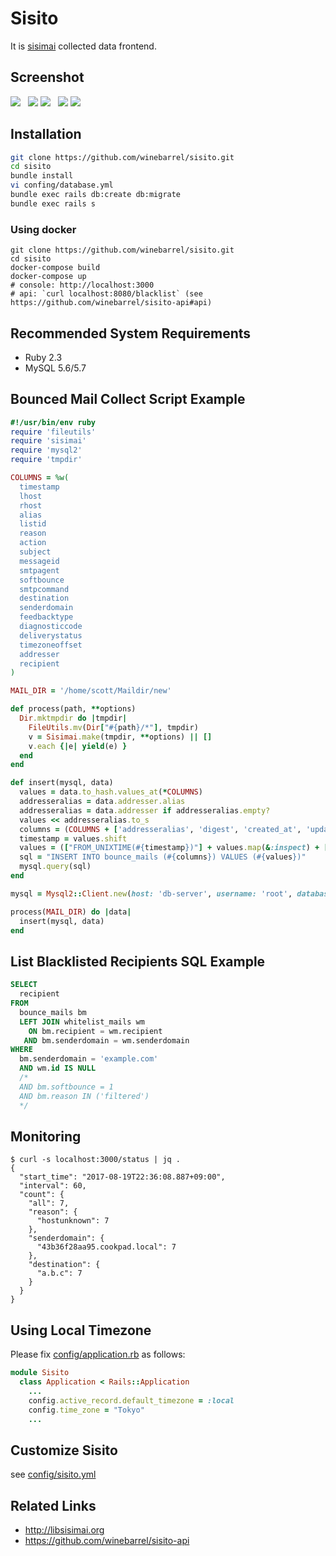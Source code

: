 Sisito
================

It is [sisimai](http://libsisimai.org/) collected data frontend.

## Screenshot

![](https://cdn.pbrd.co/images/PBJu7ECzS.png) &nbsp; ![](https://cdn.pbrd.co/images/PBJO0Ki4E.png)
![](https://cdn.pbrd.co/images/PBK20BtTS.png) &nbsp; ![](https://cdn.pbrd.co/images/59YqgEhyv.png)
![](https://cdn.pbrd.co/images/PBKp4yg4A.png)

## Installation

```sh
git clone https://github.com/winebarrel/sisito.git
cd sisito
bundle install
vi confing/database.yml
bundle exec rails db:create db:migrate
bundle exec rails s
```

### Using docker

```
git clone https://github.com/winebarrel/sisito.git
cd sisito
docker-compose build
docker-compose up
# console: http://localhost:3000
# api: `curl localhost:8080/blacklist` (see https://github.com/winebarrel/sisito-api#api)
```

## Recommended System Requirements

* Ruby 2.3
* MySQL 5.6/5.7

## Bounced Mail Collect Script Example

```ruby
#!/usr/bin/env ruby
require 'fileutils'
require 'sisimai'
require 'mysql2'
require 'tmpdir'

COLUMNS = %w(
  timestamp
  lhost
  rhost
  alias
  listid
  reason
  action
  subject
  messageid
  smtpagent
  softbounce
  smtpcommand
  destination
  senderdomain
  feedbacktype
  diagnosticcode
  deliverystatus
  timezoneoffset
  addresser
  recipient
)

MAIL_DIR = '/home/scott/Maildir/new'

def process(path, **options)
  Dir.mktmpdir do |tmpdir|
    FileUtils.mv(Dir["#{path}/*"], tmpdir)
    v = Sisimai.make(tmpdir, **options) || []
    v.each {|e| yield(e) }
  end
end

def insert(mysql, data)
  values = data.to_hash.values_at(*COLUMNS)
  addresseralias = data.addresser.alias
  addresseralias = data.addresser if addresseralias.empty?
  values << addresseralias.to_s
  columns = (COLUMNS + ['addresseralias', 'digest', 'created_at', 'updated_at']).join(?,)
  timestamp = values.shift
  values = (["FROM_UNIXTIME(#{timestamp})"] + values.map(&:inspect) + ['SHA1(recipient)', 'NOW()', 'NOW()']).join(?,)
  sql = "INSERT INTO bounce_mails (#{columns}) VALUES (#{values})"
  mysql.query(sql)
end

mysql = Mysql2::Client.new(host: 'db-server', username: 'root', database: 'sisito')

process(MAIL_DIR) do |data|
  insert(mysql, data)
end
```

## List Blacklisted Recipients SQL Example

```sql
SELECT
  recipient
FROM
  bounce_mails bm
  LEFT JOIN whitelist_mails wm
    ON bm.recipient = wm.recipient
   AND bm.senderdomain = wm.senderdomain
WHERE
  bm.senderdomain = 'example.com'
  AND wm.id IS NULL
  /*
  AND bm.softbounce = 1
  AND bm.reason IN ('filtered')
  */
```

## Monitoring

```
$ curl -s localhost:3000/status | jq .
{
  "start_time": "2017-08-19T22:36:08.887+09:00",
  "interval": 60,
  "count": {
    "all": 7,
    "reason": {
      "hostunknown": 7
    },
    "senderdomain": {
      "43b36f28aa95.cookpad.local": 7
    },
    "destination": {
      "a.b.c": 7
    }
  }
}
```

## Using Local Timezone

Please fix [config/application.rb](https://github.com/winebarrel/sisito/blob/master/config/application.rb) as follows:

```ruby
module Sisito
  class Application < Rails::Application
    ...
    config.active_record.default_timezone = :local
    config.time_zone = "Tokyo"
    ...
```

## Customize Sisito

see [config/sisito.yml](https://github.com/winebarrel/sisito/blob/master/config/sisito.yml)

## Related Links

* http://libsisimai.org
* https://github.com/winebarrel/sisito-api
